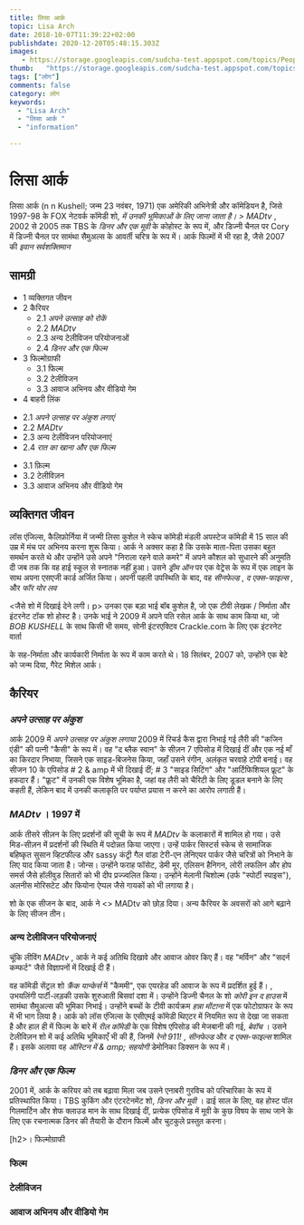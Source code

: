 ```yaml
---
title: लिसा आर्क 
topic: Lisa Arch
date: 2018-10-07T11:39:22+02:00
publishdate: 2020-12-20T05:48:15.303Z
images: 
   - https://storage.googleapis.com/sudcha-test.appspot.com/topics/People/lisa_arch/1.jpeg
thumb:   "https://storage.googleapis.com/sudcha-test.appspot.com/topics/People/lisa_arch/thumb.jpeg"
tags: ["लोग"]
comments: false
category: लोग
keywords: 
  - "Lisa Arch"
  - "लिसा आर्क "
  - "information"

---
```

<h1> लिसा आर्क </h1> <p> लिसा आर्क (n n Kushell; जन्म 23 नवंबर, 1971) एक अमेरिकी अभिनेत्री और कॉमेडियन है, जिसे 1997-98 के FOX नेटवर्क कॉमेडी शो, <i> में उनकी भूमिकाओं के लिए जाना जाता है। > MADtv </i>, 2002 से 2005 तक TBS के <i> डिनर और एक मूवी </i> के कोहोस्ट के रूप में, और डिज्नी चैनल पर </i> Cory में डिज्नी चैनल पर सामंथा सैमुअल्स के आवर्ती चरित्र के रूप में। आर्क फिल्मों में भी रहा है, जैसे 2007 की <i> इवान सर्वशक्तिमान </i> </p> <h2> सामग्री </h2> <ul> <li> 1 व्यक्तिगत जीवन </li> <li> 2 कैरियर <ul> <li> 2.1 <i> अपने उत्साह को रोकें </i> </li> <li> 2.2 <i> MADtv </i> </li> <li> 2.3 अन्य टेलीविजन परियोजनाओं </li> <li > 2.4 <i> डिनर और एक फिल्म </i> </li> </ul> </li> <li> 3 फिल्मोग्राफी <ul> <li> 3.1 फिल्म </li> <li> 3.2 टेलीविजन </li > <li> 3.3 आवाज अभिनय और वीडियो गेम </li> </ul> </li> <li> 4 बाहरी लिंक </li> </ul> <ul> <li> 2.1 <i> अपने उत्साह पर अंकुश लगाएं </i></li><li>2.2 <i> MADtv </i> </li> <li> 2.3 अन्य टेलीविजन परियोजनाएं </li> <li> 2.4 <i> रात का खाना और एक फिल्म </i> </li></ul><ul><li>3.1 फ़िल्म </li> <li> 3.2 टेलीविज़न </li> <li> 3.3 आवाज अभिनय और वीडियो गेम </li> </ul> <h2> व्यक्तिगत जीवन </h2> <p> लॉस एंजिल्स, कैलिफ़ोर्निया में जन्मी लिसा कुशेल ने स्केच कॉमेडी मंडली अपस्टेज कॉमेडी में 15 साल की उम्र में मंच पर अभिनय करना शुरू किया। आर्क ने अक्सर कहा है कि उसके माता-पिता उसका बहुत समर्थन करते थे और उन्होंने उसे अपने "निराला रहने वाले कमरे" में अपने कौशल को सुधारने की अनुमति दी जब तक कि वह हाई स्कूल से स्नातक नहीं हुआ। उसने <i> ड्रीम ऑन </i> पर एक वेट्रेस के रूप में एक लाइन के साथ अपना एसएजी कार्ड अर्जित किया। अपनी पहली उपस्थिति के बाद, वह <i> सीनफेल्ड </i>, <i> द एक्स-फाइल्स </i>, और <i> फॉर योर लव </i> </p> <जैसे शो में दिखाई देने लगी। p> उनका एक बड़ा भाई बॉब कुशेल है, जो एक टीवी लेखक / निर्माता और इंटरनेट टॉक शो होस्ट है। उनके भाई ने 2009 में अपने पति रसेल आर्क के साथ काम किया था, जो <i> BOB KUSHELL </i> के साथ किसी भी समय, सोनी इंटरएक्टिव Crackle.com के लिए एक इंटरनेट वार्ता </p> <p> के सह-निर्माता और कार्यकारी निर्माता के रूप में काम करते थे। 18 सितंबर, 2007 को, उन्होंने एक बेटे को जन्म दिया, गैरेट मिशेल आर्क। </p> <h2> कैरियर </h2> <h3> <i> अपने उत्साह पर अंकुश </i> </h3 <p> आर्क 2009 में <i> अपने उत्साह पर अंकुश लगाया </i> 2009 में रिचर्ड कैस द्वारा निभाई गई लैरी की "कजिन एंडी" की पत्नी "कैसी" के रूप में। वह "द ब्लैक स्वान" के सीज़न 7 एपिसोड में दिखाई दीं और एक नई माँ का किरदार निभाया, जिसने एक साइड-बिजनेस किया, जहाँ उसने रंगीन, अलंकृत चरवाहे टोपी बनाई। वह सीजन 10 के एपिसोड # 2 & amp में भी दिखाई दीं; # 3 "साइड सिटिंग" और "आर्टिफिशियल फ्रूट" के हकदार हैं। "फ्रूट" में उनकी एक विशेष भूमिका है, जहां वह लैरी को चैरिटी के लिए डूडल बनाने के लिए कहती हैं, लेकिन बाद में उनकी कलाकृति पर पर्याप्त प्रयास न करने का आरोप लगाती हैं। </p> <h3> <i> MADtv </i>। 1997 में </h3> <p> आर्क तीसरे सीज़न के लिए प्रदर्शनों की सूची के रूप में <i> MADtv </i> के कलाकारों में शामिल हो गया। उसे मिड-सीज़न में प्रदर्शनों की स्थिति में पदोन्नत किया जाएगा। उन्हें पार्कर सिस्टर्स स्केच से सामाजिक बहिष्कृत सुसान व्हिटफील्ड और sassy कंट्री गैल वांडा टेरी-एन लेनिएयर पार्कर जैसे चरित्रों को निभाने के लिए याद किया जाता है। जोन्स। उन्होंने फराह फॉसेट, डेमी मूर, एलिसन हैनिगन, लोरी लफलिन और होप समर्स जैसे हॉलीवुड सितारों को भी दीप प्रज्ज्वलित किया। उन्होंने मेलानी चिशोल्म (उर्फ "स्पोर्टी स्पाइस"), अलनीस मोरिसटेट और फियोना ऐप्पल जैसे गायकों को भी लगाया है। </p> <p> शो के एक सीजन के बाद, आर्क ने <> MADtv </i> को छोड़ दिया। अन्य कैरियर के अवसरों को आगे बढ़ाने के लिए सीजन तीन। </p> <h3> अन्य टेलीविजन परियोजनाएं </h3> <p> चूंकि लीविंग <i> MADtv </i>, आर्क ने कई अतिथि दिखावे और आवाज ओवर किए हैं। वह "मर्विन" और "सदर्न कम्फर्ट" जैसे विज्ञापनों में दिखाई दी हैं। </p> <p> वह कॉमेडी सेंट्रल शो <i> क्रैंक यान्केर्स </i> में "कैममी", एक एयरहेड की आवाज के रूप में प्रदर्शित हुई हैं। , उभयलिंगी पार्टी-लड़की उसके शुरुआती बिसवां दशा में। उन्होंने डिज्नी चैनल के शो <i> कोरी इन द हाउस </i> में सामंथा सैमुअल्स की भूमिका निभाई। उन्होंने बच्चों के टीवी कार्यक्रम <i> हन्ना मोंटाना </i> में एक फोटोग्राफर के रूप में भी भाग लिया है। आर्क को लॉस एंजिल्स के एसीएमई कॉमेडी थिएटर में नियमित रूप से देखा जा सकता है और हाल ही में फिल्म के बारे में <i> रील कॉमेडी </i> के एक विशेष एपिसोड की मेजबानी की गई, <i> बेवॉच </i>। उसने टेलीविज़न शो में कई अतिथि भूमिकाएँ भी की हैं, जिनमें <i> रेनो 911! </I>, <i> सीनफेल्ड </i> और <i> द एक्स-फाइल्स </i> शामिल हैं। इसके अलावा वह <i> ऑस्टिन में & amp; सहयोगी </i> डेमोनिका डिक्सन के रूप में। </p> <h3> <i> डिनर और एक फिल्म </i> </h3> <p> 2001 में, आर्क के करियर को तब बढ़ावा मिला जब उसने एनाबरी गुरविच को परिचारिका के रूप में प्रतिस्थापित किया। TBS कुकिंग और एंटरटेनमेंट शो, <i> डिनर और मूवी </i>। ढाई साल के लिए, वह होस्ट पॉल गिलमार्टिन और शेफ क्लाउड मान के साथ दिखाई दीं, प्रत्येक एपिसोड में मूवी के कुछ विषय के साथ जाने के लिए एक रचनात्मक डिनर की तैयारी के दौरान फिल्में और चुटकुले प्रस्तुत करना। </p> [h2>। फिल्मोग्राफी </h2> <h3> फिल्म </h3> <h3> टेलीविजन </h3> <h3> आवाज अभिनय और वीडियो गेम </h3> 